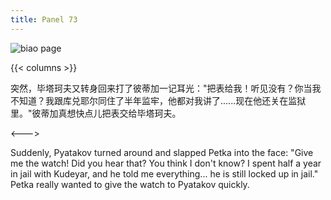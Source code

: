 ```yaml
---
title: Panel 73
---
```


 ![biao page](./../../../images/biao/seifert0726_biao_0067_073.jpg)

{{< columns >}}



突然，毕塔珂夫又转身回来打了彼蒂加一记耳光："把表给我！听见没有？你当我不知道？我跟库兑耶尔同住了半年监牢，他都对我讲了......现在他还关在监狱里。"彼蒂加真想快点儿把表交给毕塔珂夫。

<--->


Suddenly, Pyatakov turned around and slapped Petka into the face: "Give me the watch! Did you hear that? You think I don't know? I spent half a year in jail with Kudeyar, and he told me everything... he is still locked up in jail." Petka really wanted to give the watch to Pyatakov quickly.